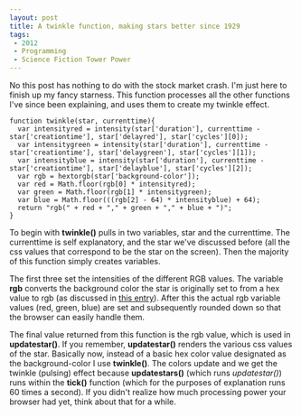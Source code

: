 ```yaml
---
layout: post
title: A twinkle function, making stars better since 1929
tags: 
 - 2012
 - Programming
 - Science Fiction Tower Power
---
```


No this post has nothing to do with the stock market crash.  I'm just here to finish up my fancy starness.  This function processes all the other functions I've since been explaining, and uses them to create my twinkle effect.  

    function twinkle(star, currenttime){
      var intensityred = intensity(star['duration'], currenttime - star['creationtime'], star['delayred'], star['cycles'][0]); 
      var intensitygreen = intensity(star['duration'], currenttime - star['creationtime'], star['delaygreen'], star['cycles'][1]); 
      var intensityblue = intensity(star['duration'], currenttime - star['creationtime'], star['delayblue'], star['cycles'][2]);
      var rgb = hextorgb(star['background-color']); 
      var red = Math.floor(rgb[0] * intensityred);
      var green = Math.floor(rgb[1] * intensitygreen);
      var blue = Math.floor(((rgb[2] - 64) * intensityblue) + 64);
      return "rgb(" + red + "," + green + "," + blue + ")";     
    }

To begin with **twinkle()** pulls in two variables, star and the currenttime.  The currenttime is self explanatory, and the star we've discussed before (all the css values that correspond to be the star on the screen).  Then the majority of this function simply creates variables.

The first three set the intensities of the different RGB values.  The variable **rgb** converts the background color the star is originally set to from a hex value to rgb (as discussed in [this entry](http://pythonliving.flaminglunchbox.net/2012/06/21/Creating-a-time-sensitive-color-shift-with-js.html)).  After this the actual rgb variable values (red, green, blue) are set and subsequently rounded down so that the browser can easily handle them.  

The final value returned from this function is the rgb value, which is used in **updatestar()**.  If you remember, **updatestar()** renders the various css values of the star.  Basically now, instead of a basic hex color value designated as the background-color I use **twinkle()**.  The colors update and we get the twinkle (pulsing) effect because **updatestars()** (which runs *updatestar()*) runs within the **tick()** function (which for the purposes of explanation runs 60 times a second).  If you didn't realize how much processing power your browser had yet, think about that for a while.  

   
